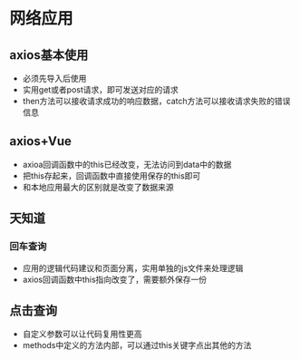 # 网络应用

## axios基本使用

- 必须先导入后使用
- 实用get或者post请求，即可发送对应的请求
- then方法可以接收请求成功的响应数据，catch方法可以接收请求失败的错误信息

## axios+Vue

- axioa回调函数中的this已经改变，无法访问到data中的数据
- 把this存起来，回调函数中直接使用保存的this即可
- 和本地应用最大的区别就是改变了数据来源

## 天知道

### 回车查询

- 应用的逻辑代码建议和页面分离，实用单独的js文件来处理逻辑
- axios回调函数中this指向改变了，需要额外保存一份

## 点击查询

- 自定义参数可以让代码复用性更高
- methods中定义的方法内部，可以通过this关键字点出其他的方法
